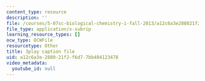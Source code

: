 ```yaml
---
content_type: resource
description: ''
file: /courses/5-07sc-biological-chemistry-i-fall-2013/a12c6a3e288021f2f6d77bb404123478_ZS5vxMILXPg.srt
file_type: application/x-subrip
learning_resource_types: []
ocw_type: OCWFile
resourcetype: Other
title: 3play caption file
uid: a12c6a3e-2880-21f2-f6d7-7bb404123478
video_metadata:
  youtube_id: null
---
```

